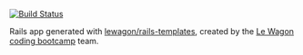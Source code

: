 [![Build Status](https://travis-ci.org/Sidfr/product_hunt_close.svg?branch=master)](https://travis-ci.org/Sidfr/product_hunt_close)

Rails app generated with [lewagon/rails-templates](https://github.com/lewagon/rails-templates), created by the [Le Wagon coding bootcamp](https://www.lewagon.com) team.

